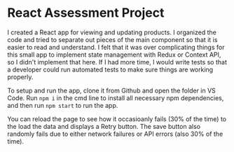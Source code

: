 # React Assessment Project

I created a React app for viewing and updating products. I organized the code and tried to separate out pieces of the main component so that it is easier to read and understand.
I felt that it was over complicating things for this small app to implement state management with Redux or Context API, so I didn't implement that here.
If I had more time, I would write tests so that a developer could run automated tests to make sure things are working properly.

To setup and run the app, clone it from Github and open the folder in VS Code. Run `npm i` in the cmd line to install all necessary npm dependencies, and then run `npm start` to run the app.

You can reload the page to see how it occasioanly fails (30% of the time) to the load the data and displays a Retry button. The save button also randomly fails due to either network failures or API errors (also 30% of the time).